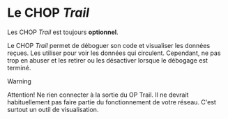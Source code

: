 #  Le CHOP _Trail_ 

Les CHOP _Trail_ est toujours **optionnel**.

Le CHOP _Trail_ permet de déboguer son code et visualiser les données reçues. Les utiliser pour voir les données qui circulent. Cependant, ne pas trop en abuser et les retirer ou les désactiver lorsque le débogage est terminé. 

> [!WARNING]
> Attention! Ne rien connecter à la sortie du OP Trail. Il ne devrait habituellement pas faire partie du fonctionnement de votre réseau. C'est surtout un outil de visualisation.